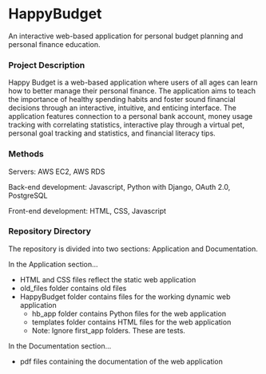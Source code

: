 # HappyBudget
An interactive web-based application for personal budget planning and personal finance education.

### Project Description
Happy Budget is a web-based application where users of all ages can learn how to better manage their personal finance. The application aims to teach the importance of healthy spending habits and foster sound financial decisions through an interactive, intuitive, and enticing interface. The application features  connection to a personal bank account, money usage tracking with correlating statistics, interactive play through a virtual pet, personal goal tracking and statistics, and financial literacy tips.

### Methods
Servers: AWS EC2, AWS RDS

Back-end development: Javascript, Python with Django, OAuth 2.0, PostgreSQL

Front-end development: HTML, CSS, Javascript

### Repository Directory
The repository is divided into two sections: Application and Documentation.

In the Application section...
- HTML and CSS files reflect the static web application
- old_files folder contains old files
- HappyBudget folder contains files for the working dynamic web application
    - hb_app folder contains Python files for the web application
    - templates folder contains HTML files for the web application
    - Note: Ignore first_app folders. These are tests.

In the Documentation section...
- pdf files containing the documentation of the web application
